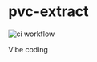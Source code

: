 # pvc-extract
![ci workflow](https://github.com/Surote/pvc-extract/actions/workflows/ci.yaml/badge.svg)

Vibe coding